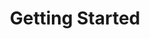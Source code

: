 ---
title: "Getting Started"
# meta title
meta_title: ""
# meta description
description: "This is meta description"
# save as draft
draft: false
---